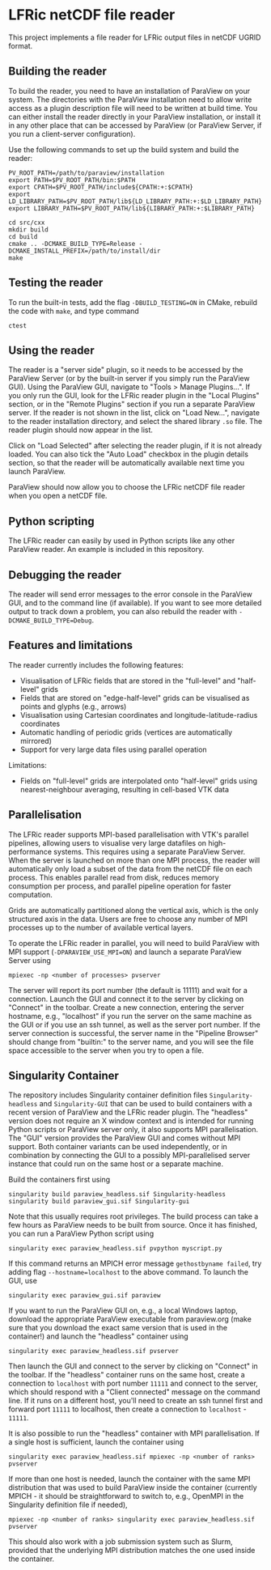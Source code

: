 # LFRic netCDF file reader

This project implements a file reader for LFRic output files in netCDF UGRID format.

## Building the reader

To build the reader, you need to have an installation of ParaView on your system. The directories with the ParaView installation need to allow write access as a plugin description file will need to be written at build time. You can either install the reader directly in your ParaView installation, or install it in any other place that can be accessed by ParaView (or ParaView Server, if you run a client-server configuration).

Use the following commands to set up the build system and build the reader:
```
PV_ROOT_PATH=/path/to/paraview/installation
export PATH=$PV_ROOT_PATH/bin:$PATH
export CPATH=$PV_ROOT_PATH/include${CPATH:+:$CPATH}
export LD_LIBRARY_PATH=$PV_ROOT_PATH/lib${LD_LIBRARY_PATH:+:$LD_LIBRARY_PATH}
export LIBRARY_PATH=$PV_ROOT_PATH/lib${LIBRARY_PATH:+:$LIBRARY_PATH}

cd src/cxx
mkdir build
cd build
cmake .. -DCMAKE_BUILD_TYPE=Release -DCMAKE_INSTALL_PREFIX=/path/to/install/dir
make
```

## Testing the reader

To run the built-in tests, add the flag ```-DBUILD_TESTING=ON``` in CMake, rebuild the code with ```make```, and type command
```
ctest
```

## Using the reader

The reader is a "server side" plugin, so it needs to be accessed by the ParaView Server (or by the built-in server if you simply run the ParaView GUI). Using the ParaView GUI, navigate to "Tools > Manage Plugins...". If you only run the GUI, look for the LFRic reader plugin in the "Local Plugins" section, or in the "Remote Plugins" section if you run a separate ParaView server. If the reader is not shown in the list, click on "Load New...", navigate to the reader installation directory, and select the shared library ```.so``` file. The reader plugin should now appear in the list.

Click on "Load Selected" after selecting the reader plugin, if it is not already loaded. You can also tick the "Auto Load" checkbox in the plugin details section, so that the reader will be automatically available next time you launch ParaView.

ParaView should now allow you to choose the LFRic netCDF file reader when you open a netCDF file.

## Python scripting

The LFRic reader can easily by used in Python scripts like any other ParaView reader. An example is included in this repository.

## Debugging the reader

The reader will send error messages to the error console in the ParaView GUI, and to the command line (if available). If you want to see more detailed output to track down a problem, you can also rebuild the reader with `-DCMAKE_BUILD_TYPE=Debug`.

## Features and limitations

The reader currently includes the following features:
* Visualisation of LFRic fields that are stored in the "full-level" and "half-level" grids
* Fields that are stored on "edge-half-level" grids can be visualised as points and glyphs (e.g., arrows)
* Visualisation using Cartesian coordinates and longitude-latitude-radius coordinates
* Automatic handling of periodic grids (vertices are automatically mirrored)
* Support for very large data files using parallel operation

Limitations:
* Fields on "full-level" grids are interpolated onto "half-level" grids using nearest-neighbour averaging, resulting in cell-based VTK data

## Parallelisation

The LFRic reader supports MPI-based parallelisation with VTK's parallel pipelines, allowing users to visualise very large datafiles on high-performance systems. This requires using a separate ParaView Server. When the server is launched on more than one MPI process, the reader will automatically only load a subset of the data from the netCDF file on each process. This enables parallel read from disk, reduces memory consumption per process, and parallel pipeline operation for faster computation.

Grids are automatically partitioned along the vertical axis, which is the only structured axis in the data. Users are free to choose any number of MPI processes up to the number of available vertical layers.

To operate the LFRic reader in parallel, you will need to build ParaView with MPI support (```-DPARAVIEW_USE_MPI=ON```) and launch a separate ParaView Server using
```
mpiexec -np <number of processes> pvserver
```
The server will report its port number (the default is 11111) and wait for a connection. Launch the GUI and connect it to the server by clicking on "Connect" in the toolbar. Create a new connection, entering the server hostname, e.g., "localhost" if you run the server on the same machine as the GUI or if you use an ssh tunnel, as well as the server port number. If the server connection is successful, the server name in the "Pipeline Browser" should change from "builtin:" to the server name, and you will see the file space accessible to the server when you try to open a file.

## Singularity Container

The repository includes Singularity container definition files ```Singularity-headless``` and ```Singularity-GUI``` that can be used to build containers with a recent version of ParaView and the LFRic reader plugin. The "headless" version does not require an X window context and is intended for running Python scripts or ParaView server only, it also supports MPI parallelisation. The "GUI" version provides the ParaView GUI and comes without MPI support. Both container variants can be used independently, or in combination by connecting the GUI to a possibly MPI-parallelised server instance that could run on the same host or a separate machine.

Build the containers first using
```
singularity build paraview_headless.sif Singularity-headless
singularity build paraview_gui.sif Singularity-gui
```
Note that this usually requires root privileges. The build process can take a few hours as ParaView needs to be built from source. Once it has finished, you can run a ParaView Python script using
```
singularity exec paraview_headless.sif pvpython myscript.py
```
If this command returns an MPICH error message ```gethostbyname failed```, try adding flag ```--hostname=localhost``` to the above command. To launch the GUI, use
```
singularity exec paraview_gui.sif paraview
```
If you want to run the ParaView GUI on, e.g., a local Windows laptop, download the appropriate ParaView executable from paraview.org (make sure that you download the exact same version that is used in the container!) and launch the "headless" container using
```
singularity exec paraview_headless.sif pvserver
```
Then launch the GUI and connect to the server by clicking on "Connect" in the toolbar. If the "headless" container runs on the same host, create a connection to ```localhost``` with port number ```11111``` and connect to the server, which should respond with a "Client connected" message on the command line. If it runs on a different host, you'll need to create an ssh tunnel first and forward port ```11111``` to localhost, then create a connection to ```localhost``` - `11111`.

It is also possible to run the "headless" container with MPI parallelisation. If a single host is sufficient, launch the container using
```
singularity exec paraview_headless.sif mpiexec -np <number of ranks> pvserver
```
If more than one host is needed, launch the container with the same MPI distribution that was used to build ParaView inside the container (currently MPICH - it should be straightforward to switch to, e.g., OpenMPI in the Singularity definition file if needed),
```
mpiexec -np <number of ranks> singularity exec paraview_headless.sif pvserver
```
This should also work with a job submission system such as Slurm, provided that the underlying MPI distribution matches the one used inside the container.
